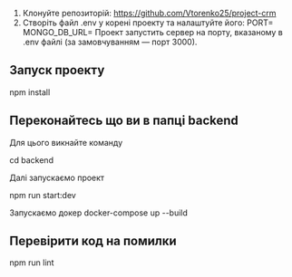 
1. Клонуйте репозиторій:
   https://github.com/Vtorenko25/project-crm
2. Створіть файл .env у корені проекту та налаштуйте його:
   PORT=
   MONGO_DB_URL=
Проект запустить сервер на порту, вказаному в .env файлі (за замовчуванням — порт 3000).

## Запуск проекту

npm install

## Переконайтесь що ви в папці backend
Для цього викнайте команду

cd backend

Далі запускаємо проект

npm run start:dev

Запускаємо докер docker-compose up --build

## Перевірити код на помилки

npm run lint
